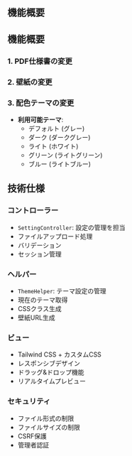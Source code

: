 

## 機能概要

## 機能概要

### 1. PDF仕様書の変更


### 2. 壁紙の変更


### 3. 配色テーマの変更
- **利用可能テーマ**:
  - デフォルト (グレー)
  - ダーク (ダークグレー)
  - ライト (ホワイト)
  - グリーン (ライトグリーン)
  - ブルー (ライトブルー)





## 技術仕様

### コントローラー
- `SettingController`: 設定の管理を担当
- ファイルアップロード処理
- バリデーション
- セッション管理

### ヘルパー
- `ThemeHelper`: テーマ設定の管理
- 現在のテーマ取得
- CSSクラス生成
- 壁紙URL生成

### ビュー
- Tailwind CSS + カスタムCSS
- レスポンシブデザイン
- ドラッグ&ドロップ機能
- リアルタイムプレビュー

### セキュリティ
- ファイル形式の制限
- ファイルサイズの制限
- CSRF保護
- 管理者認証